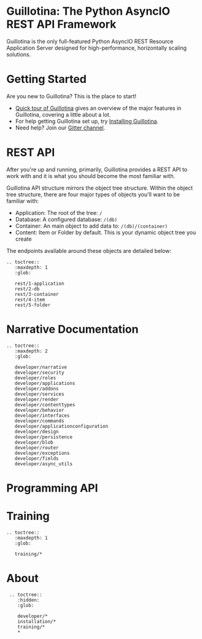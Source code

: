 # Guillotina: The Python AsyncIO REST API Framework

Guillotina is the only full-featured Python AsyncIO REST Resource Application
Server designed for high-performance, horizontally scaling solutions.


# Getting Started

Are you new to Guillotina? This is the place to start!

 - [Quick tour of Guillotina](./quick-tour.html) gives an overview of the major features in
   Guillotina, covering a little about a lot.
 - For help getting Guillotina set up, try
   [Installing Guillotina](./installation/installation.html).
 - Need help? Join our [Gitter channel](https://gitter.im/plone/guillotina).


# REST API

After you're up and running, primarily, Guillotina provides a REST API to work with
and it is what you should become the most familiar with.

Guillotina API structure mirrors the object tree structure. Within the object
tree structure, there are four major types of objects you'll want to be familiar
with:

- Application: The root of the tree: `/`
- Database: A configured database: `/(db)`
- Container: An main object to add data to: `/(db)/(container)`
- Content: Item or Folder by default. This is your dynamic object tree you create

The endpoints available around these objects are detailed below:

```eval_rst
.. toctree::
   :maxdepth: 1
   :glob:

   rest/1-application
   rest/2-db
   rest/3-container
   rest/4-item
   rest/5-folder
```

# Narrative Documentation

```eval_rst
.. toctree::
   :maxdepth: 2
   :glob:

   developer/narrative
   developer/security
   developer/roles
   developer/applications
   developer/addons
   developer/services
   developer/render
   developer/contenttypes
   developer/behavior
   developer/interfaces
   developer/commands
   developer/applicationconfiguration
   developer/design
   developer/persistence
   developer/blob
   developer/router
   developer/exceptions
   developer/fields
   developer/async_utils
```

# Programming API


# Training

```eval_rst
.. toctree::
   :maxdepth: 1
   :glob:

   training/*
```

# About


```eval_rst
 .. toctree::
    :hidden:
    :glob:

    developer/*
    installation/*
    training/*
    *
```
